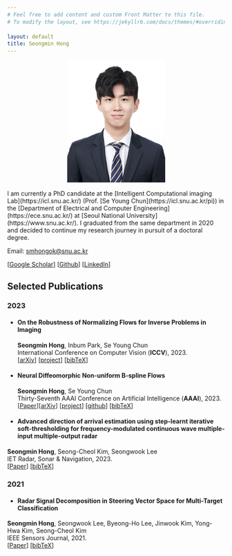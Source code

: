 ```yaml
---
# Feel free to add content and custom Front Matter to this file.
# To modify the layout, see https://jekyllrb.com/docs/themes/#overriding-theme-defaults

layout: default
title: Seongmin Hong
---
```

<p align="center">
  <img src="./files/picture_HSM.jpg" alt="이미지 설명">
</p>
I am currently a PhD candidate at the [Intelligent Computational imaging Lab](https://icl.snu.ac.kr/) (Prof. [Se Young Chun](https://icl.snu.ac.kr/pi)) in the [Department of Electrical and Computer Engineering](https://ece.snu.ac.kr/) at  [Seoul National University](https://www.snu.ac.kr/). I graduated from the same department in 2020  and decided to continue my research journey in pursuit of a doctoral degree.

Email: smhongok@snu.ac.kr

[[Google Scholar](https://scholar.google.com/citations?user=icHnJqsAAAAJ&hl=ko&oi=ao)] [[Github](https://github.com/smhongok)] [[LinkedIn](https://www.linkedin.com/in/sm-hong/)]

## Selected Publications
### 2023

* #### **On the Robustness of Normalizing Flows for Inverse Problems in Imaging**   

  **Seongmin Hong**, Inbum Park, Se Young Chun  
  International Conference on Computer Vision (**ICCV**), 2023.  
  [[arXiv](https://arxiv.org/abs/2212.04319)] [[project](/robustness.html)] [<a href="/bibtex.html#hong23robustness">bibTeX</a>]

* #### **Neural Diffeomorphic Non-uniform B-spline Flows**  

  **Seongmin Hong**,  Se Young Chun  
  Thirty-Seventh AAAI Conference on Artificial Intelligence (**AAAI**), 2023.  
  [[Paper](https://ojs.aaai.org/index.php/AAAI/article/view/26441)][[arXiv](https://arxiv.org/abs/2304.04555)] [[project](/nubsf.html)] [<a href="https://github.com/smhongok/Non-uniform-B-spline-Flow">github</a>] [<a href="/bibtex.html#hong23neural">bibTeX</a>]

* #### **Advanced direction of arrival estimation using step-learnt iterative soft-thresholding for frequency-modulated continuous wave multiple-input multiple-output radar**   
**Seongmin Hong**, Seong-Cheol Kim, Seongwook Lee  
IET Radar, Sonar & Navigation, 2023.  
[[Paper](https://doi.org/10.1049/rsn2.12319)] [<a href="/bibtex.html#hong23advanced">bibTeX</a>]


### 2021
* #### **Radar Signal Decomposition in Steering Vector Space for Multi-Target Classification**  
**Seongmin Hong**, Seongwook Lee, Byeong-Ho Lee, Jinwook Kim, Yong-Hwa Kim, Seong-Cheol Kim  
IEEE Sensors Journal, 2021.  
[[Paper](https://ieeexplore.ieee.org/abstract/document/9552897)] [<a href="/bibtex.html#hong21radar">bibTeX</a>]